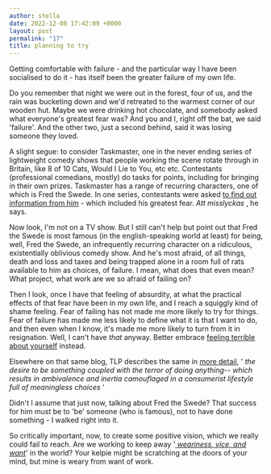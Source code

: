 ```yaml
---
author: stella
date: 2022-12-08 17:42:09 +0000
layout: post
permalink: "17"
title: planning to try
---
```



Getting comfortable with failure - and the particular way I have been socialised to do it - has itself been the greater failure of my own life.  

Do you remember that night we were out in the forest, four of us, and the rain was bucketing down and we'd retreated to the warmest corner of our wooden hut. Maybe we were drinking hot chocolate, and somebody asked what everyone's greatest fear was? And you and I, right off the bat, we said 'failure'. And the other two, just a second behind, said it was losing someone they loved.  

A slight segue: to consider Taskmaster, one in the never ending series of lightweight comedy shows that people working the scene rotate through in Britain, like 8 of 10 Cats, Would I Lie to You, etc etc. Contestants (professional comedians, mostly) do tasks for points, including for bringing in their own prizes. Taskmaster has a range of recurring characters, one of which is Fred the Swede. In one series, contestants were asked [to find out information from him](https://www.youtube.com/watch?v=GoTVEXiWypo) - which included his greatest fear. _Att misslyckas_ , he says.  

Now look, I'm not on a TV show. But I still can't help but point out that Fred the Swede is most famous (in the english-speaking world at least) for being, well, Fred the Swede, an infrequently recurring character on a ridiculous, existentially oblivious comedy show. And he's most afraid, of all things, death and loss and taxes and being trapped alone in a room full of rats available to him as choices, of failure. I mean, what does that even mean? What project, what work are we so afraid of failing on?  

Then I look, once I have that feeling of absurdity, at what the practical effects of that fear have been in my own life, and I reach a squiggly kind of shame feeling. Fear of failing has not made me more likely to try for things. Fear of failure has made me less likely to define what it is that I want to do, and then even when I know, it's made me more likely to turn from it in resignation. Well, I can't have _that_ anyway. Better embrace [feeling terrible about yourself](https://thelastpsychiatrist.com/2012/06/amy_schumer_offers_you_a_look.html) instead.

Elsewhere on that same blog, TLP describes the same in [more detail](https://thelastpsychiatrist.com/2012/01/couple_reveals_childs_gender_f.html), ' _the desire to be something coupled with the terror of doing anything-- which results in ambivalence and inertia camouflaged in a consumerist lifestyle full of meaningless choices_ '  

Didn't I assume that just now, talking about Fred the Swede? That success for him must be to 'be' someone (who is famous), not to have done something - I walked right into it.  

So critically important, now, to create some positive vision, which we really could fail to reach. Are we working to keep away '[ _weariness, vice, and want_](https://angst.blog/16)' in the world? Your kelpie might be scratching at the doors of your mind, but mine is weary from want of work.
